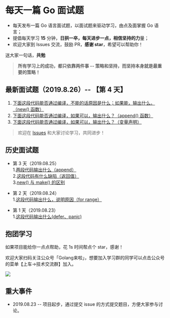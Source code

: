 # 每天一篇 Go 面试题
- 每天发布一篇 Go 语言面试题，以面试题来驱动学习，由点及面掌握 Go 语言；
- 提倡每天学习 **15** 分钟，**日拱一卒，每天进步一点，相信坚持的力**量；
- 欢迎大家到 Issues 交流，鼓励 PR，**感谢 star**，希望可以帮助你！

送大家一句话，**共勉**
> **所有学习上的成功，都只依靠两件事 -- 策略和坚持，而坚持本身就是最重要的策略！**



## 最新面试题（2019.8.26）-- 【第 4 天】
1. [下面这段代码能否通过编译，不能的话原因是什么；如果能，输出什么。（new() 函数）](https://github.com/Seekload/go-interview/issues/7)
2. [下面这段代码能否通过编译，如果可以，输出什么？（append() 函数）](https://github.com/Seekload/go-interview/issues/8)
3. [下面这段代码能否通过编译，如果可以，输出什么？（变量声明）](https://github.com/Seekload/go-interview/issues/9)



> 欢迎在 [Issues](https://github.com/Seekload/go-interview/issues) 和大家讨论学习，共同进步！


## 历史面试题
- 第 3 天（2019.08.25）<br>
1.[两段代码输出什么（append）](https://github.com/Seekload/go-interview/issues/4)<br>
2.[这段代码有什么缺陷（返回值）](https://github.com/Seekload/go-interview/issues/5)<br>
3.[new() 与 make() 的区别](https://github.com/Seekload/go-interview/issues/6)

- 第 2 天（2019.08.24）<br>
1.[这段代码输出什么，说明原因（for range）](https://github.com/Seekload/go-interview/issues/3)

- 第 1 天（2019.08.23）<br>
1.[这段代码输出什么(defer、panic)](https://github.com/Seekload/go-interview/issues/2)


## 抱团学习
如果项目能给你一点点帮助，花 1s 时间帮点个 star，感谢！

欢迎大家扫码关注公众号「Golang来啦」，想要加入学习群的同学可以点击公众号的菜单【上车->技术交流群】加入。

<img src="https://img-blog.csdnimg.cn/20190329073452382.jpg">




## 重大事件
- 2019.08.23 -- 项目起步，通过提交 issue 的方式提交题目，方便大家参与讨论。